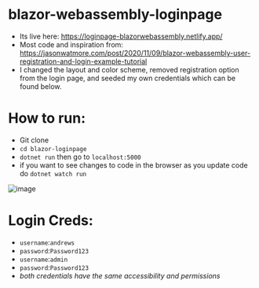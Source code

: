 # blazor-webassembly-loginpage
- Its live here: https://loginpage-blazorwebassembly.netlify.app/
- Most code and inspiration from: https://jasonwatmore.com/post/2020/11/09/blazor-webassembly-user-registration-and-login-example-tutorial
- I changed the layout and color scheme, removed registration option from the login page, and seeded my own credentials which can be found below.


# How to run:
- Git clone
- ``cd blazor-loginpage``
- ``dotnet run`` then go to ``localhost:5000``
- if you want to see changes to code in the browser as you update code do ``dotnet watch run``

![image](https://user-images.githubusercontent.com/51387040/111344571-ddb50380-8652-11eb-98b7-63104fea2e6b.png)

# Login Creds:
* ``username``:``andrews``
* ``password``:``Password123``
* ``username``:``admin``
* ``password``:``Password123``
* _both credentials have the same accessibility and permissions_
